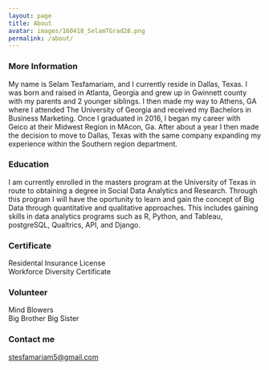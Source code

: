 ```yaml
---
layout: page
title: About
avatar: images/160418_SelamTGrad28.png
permalink: /about/
---
```


### More Information

My name is Selam Tesfamariam, and I currently reside in Dallas, Texas. I was born and raised in Atlanta, Georgia and grew up in Gwinnett county with my parents and 2 younger siblings. I then made my way to Athens, GA where I attended The University of Georgia and received my Bachelors in Business Marketing. Once I graduated in 2016, I began my career with Geico at their Midwest Region in MAcon, Ga. After about a year I then made the decision to move to Dallas, Texas with the same company expanding my experience within the Southern region department.

### Education
I am currently enrolled in the masters program at the University of Texas in route to obtaining a degree in Social Data Analytics and Research. Through this program I will have the oportunity to learn and gain the concept of Big Data through quantitative and qualitative approaches. This includes gaining skills in data analytics programs such as R, Python, and Tableau, postgreSQL, Qualtrics, API, and Django. 

### Certificate
Residental Insurance License\
Workforce Diversity Certificate

### Volunteer
Mind Blowers\
Big Brother Big Sister

### Contact me

[stesfamariam5@gmail.com](mailto:stesfamariam5@gmail.com)
